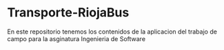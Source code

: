 # Transporte-RiojaBus
En este repositorio tenemos los contenidos de la aplicacion del trabajo de campo para la asginatura Ingenieria de Software

